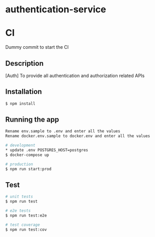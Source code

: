 # authentication-service

# CI
Dummy commit to start the CI

## Description

[Auth] To provide all authentication and authorization related APIs

## Installation

```bash
$ npm install
```

## Running the app

```bash
Rename env.sample to .env and enter all the values
Rename docker.env.sample to docker.env and enter all the values

# development
* update .env POSTGRES_HOST=postgres
$ docker-compose up

# production
$ npm run start:prod
```

## Test

```bash
# unit tests
$ npm run test

# e2e tests
$ npm run test:e2e

# test coverage
$ npm run test:cov
```
